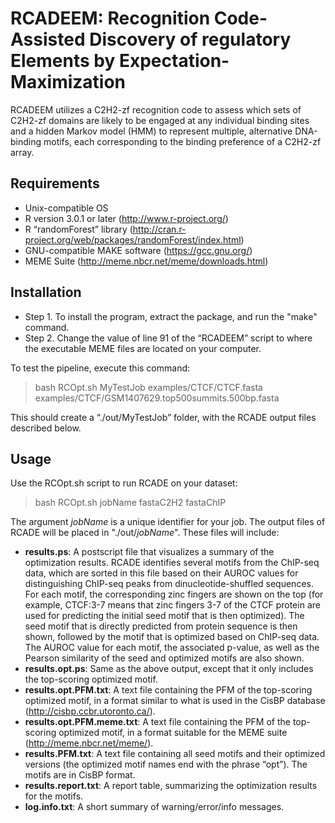 # RCADEEM: Recognition Code-Assisted Discovery of regulatory Elements by Expectation-Maximization

RCADEEM utilizes a C2H2-zf recognition code to assess which sets of C2H2-zf domains are likely to be engaged at any individual binding sites and a hidden Markov model (HMM) to represent multiple, alternative DNA-binding motifs, each corresponding to the binding preference of a C2H2-zf array. 

## Requirements
- Unix-compatible OS
- R version 3.0.1 or later (http://www.r-project.org/)
- R “randomForest” library (http://cran.r-project.org/web/packages/randomForest/index.html)
- GNU-compatible MAKE software (https://gcc.gnu.org/)
- MEME Suite (http://meme.nbcr.net/meme/downloads.html)
 
## Installation
- Step 1. To install the program, extract the package, and run the "make" command.
- Step 2. Change the value of line 91 of the “RCADEEM” script to where the executable MEME files are located on your computer.
 
To test the pipeline, execute this command:

> bash RCOpt.sh MyTestJob examples/CTCF/CTCF.fasta examples/CTCF/GSM1407629.top500summits.500bp.fasta

This should create a “./out/MyTestJob” folder, with the RCADE output files described below.
 
## Usage
Use the RCOpt.sh script to run RCADE on your dataset:

> bash RCOpt.sh jobName fastaC2H2 fastaChIP

The argument _jobName_ is a unique identifier for your job. The output files of RCADE will be placed in "./out/_jobName_". These files will include:

- **results.ps**: A postscript file that visualizes a summary of the optimization results. RCADE identifies several motifs from the ChIP-seq data, which are sorted in this file based on their AUROC values for distinguishing ChIP-seq peaks from dinucleotide-shuffled sequences. For each motif, the corresponding zinc fingers are shown on the top (for example, CTCF:3-7 means that zinc fingers 3-7 of the CTCF protein are used for predicting the initial seed motif that is then optimized). The seed motif that is directly predicted from protein sequence is then shown, followed by the motif that is optimized based on ChIP-seq data. The AUROC value for each motif, the associated p-value, as well as the Pearson similarity of the seed and optimized motifs are also shown.
- **results.opt.ps**: Same as the above output, except that it only includes the top-scoring optimized motif.
- **results.opt.PFM.txt**: A text file containing the PFM of the top-scoring optimized motif, in a format similar to what is used in the CisBP database (http://cisbp.ccbr.utoronto.ca/).
- **results.opt.PFM.meme.txt**: A text file containing the PFM of the top-scoring optimized motif, in a format suitable for the MEME suite (http://meme.nbcr.net/meme/).
- **results.PFM.txt**: A text file containing all seed motifs and their optimized versions (the optimized motif names end with the phrase “opt”). The motifs are in CisBP format.
- **results.report.txt**: A report table, summarizing the optimization results for the motifs.
- **log.info.txt**: A short summary of warning/error/info messages.
